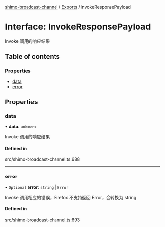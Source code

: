 [shimo-broadcast-channel](../README.md) / [Exports](../modules.md) / InvokeResponsePayload

# Interface: InvokeResponsePayload

Invoke 调用的响应结果

## Table of contents

### Properties

- [data](InvokeResponsePayload.md#data)
- [error](InvokeResponsePayload.md#error)

## Properties

### data

• **data**: `unknown`

Invoke 调用的响应结果

#### Defined in

src/shimo-broadcast-channel.ts:688

___

### error

• `Optional` **error**: `string` \| `Error`

Invoke 调用相应的错误，Firefox 不支持返回 Error，会转换为 string

#### Defined in

src/shimo-broadcast-channel.ts:693
